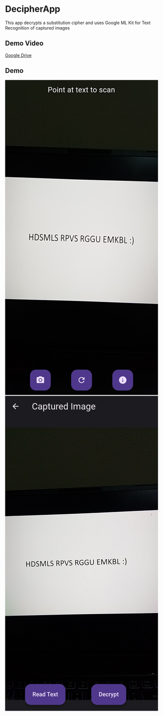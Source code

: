 # DecipherApp

This app decrypts a substitution cipher and uses Google ML Kit for Text Recognition of captured images

## Demo Video

[Google Drive](https://drive.google.com/file/d/1HsdFpo3TTfOOkBJa7JNntxUpnMDa39uj/view?usp=drive_link)

## Demo
![Home Screen](media/Home.jpg)
![Capture Screen](media/Capture.jpg)
